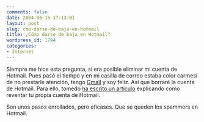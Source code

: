 ```yaml
---
comments: false
date: 2004-06-15 17:13:01
layout: post
slug: cmo-darse-de-baja-en-hotmail
title: ¿Cómo darse de baja en Hotmail?
wordpress_id: 1794
categories:
- Internet
---
```


Siempre me hice esta pregunta, si era posible eliminar mi cuenta de Hotmail. Pues pasó el tiempo y en mi casilla de correo estaba color carmesí de no prestarle atención, tengo  [Gmail](http://gmail.google.com) y soy feliz. Así que borraré la cuenta de Hotmail. Para ello, tomedo [ha escrito un artículo](http://www.tomedo.net/como_darse_de_baja_de_hotmail?PHPSESSID=743dd9f85ef40fc5e90d03dd57496ce3) explicando como reventar tu propia cuenta de Hotmail.





Son unos pasos enrollados, pero eficases. Que se queden los spammers en Hotmail.




 
